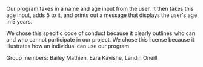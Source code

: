 Our program takes in a name and age input from the user. It then takes this age input, adds 5 to it, and prints out a message that displays the user's age in 5 years.

We chose this specific code of conduct because it clearly outlines who can and who cannot participate in our project.
We chose this license because it illustrates how an individual can use our program.


Group members: Bailey Mathien, Ezra Kavishe, Landin Oneill
